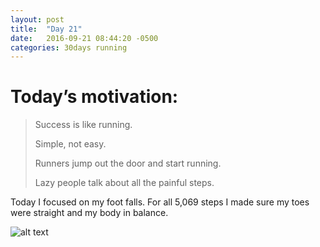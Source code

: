 ```yaml
---
layout: post
title:  "Day 21"
date:   2016-09-21 08:44:20 -0500
categories: 30days running
---
```

# Today’s motivation:

> Success is like running.
>
>Simple, not easy.
>
>Runners jump out the door and start running.
>
>Lazy people talk about all the painful steps.
>

Today I focused on my foot falls. For all 5,069 steps I made sure my toes were straight and my body in balance.

![alt text]({{site.baseurl}}/img/day21.jpg "Day 21 - Snapped a screenshot at 5km")
